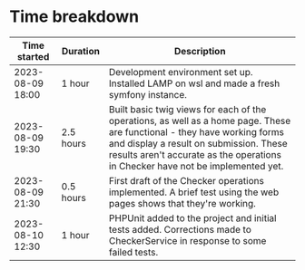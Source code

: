 # Time breakdown

| Time started | Duration | Description |
| ------------ | -------- | ----------- |
| 2023-08-09 18:00  | 1 hour | Development environment set up. Installed LAMP on wsl and made a fresh symfony instance. |
| 2023-08-09 19:30  | 2.5 hours | Built basic twig views for each of the operations, as well as a home page. These are functional - they have working forms and display a result on submission. These results aren't accurate as the operations in Checker have not be implemented yet. |
| 2023-08-09 21:30  | 0.5 hours | First draft of the Checker operations implemented. A brief test using the web pages shows that they're working. |
| 2023-08-10 12:30  | 1 hour | PHPUnit added to the project and initial tests added. Corrections made to CheckerService in response to some failed tests. |
